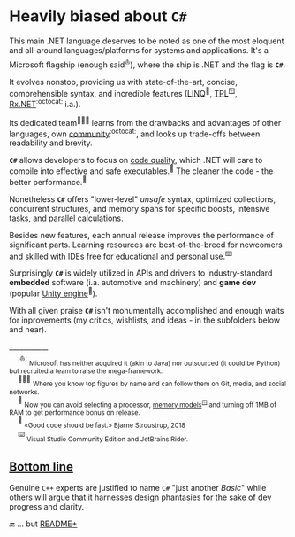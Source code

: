 # Heavily biased about `C#`

This main .NET language deserves to be noted as one of the most eloquent and all-around languages/platforms for systems and applications. It's a Microsoft flagship (enough said<sup>⛵</sup>), where the ship is .NET and the flag is **`C#`**.

It evolves nonstop, providing us with state-of-the-art, concise, comprehensible syntax, and incredible features ([LINQ](https://stackoverflow.com/questions/2321724/where-can-i-get-a-good-concise-linq-cheatsheet)<sup>🔗</sup>, [TPL](https://docs.microsoft.com/en-us/dotnet/standard/parallel-programming/task-parallel-library-tpl)<sup>🪟</sup>, [Rx.NET](https://github.com/dotnet/reactive)<sup>:octocat:</sup> i.a.). 

Its dedicated team<sup>:people_holding_hands:</sup> learns from the drawbacks and advantages of other languages, own [community](https://github.com/dotnet/csharplang/tree/main/proposals)<sup>:octocat:</sup>, and looks up trade-offs between readability and brevity.

**`C#`** allows developers to focus on [code quality](../software/QA/README+/code-quality.md), which .NET will care to compile into effective and safe executables.<sup>💾</sup>  The cleaner the code - the better performance.<sup>🪩</sup>

Nonetheless **`C#`** offers "lower-level" _unsafe_ syntax, optimized collections, concurrent structures, and memory spans for specific boosts, intensive tasks, and parallel calculations.

Besides new features, each annual release improves the performance of significant parts. Learning resources are best-of-the-breed for newcomers and skilled with IDEs free for educational and personal use.<sup>⌨️</sup>

Surprisingly **`C#`** is widely utilized in APIs and drivers to industry-standard **embedded** software (i.a. automotive and machinery) and **game dev** (popular [Unity engine](https://unity.com/solutions/programming)<sup>🔗</sup>).

With all given praise **`C#`** isn't monumentally accomplished and enough waits for inprovements (my critics, wishlists, and ideas - in the subfolders below and near).

\___________\
&nbsp;&nbsp;&nbsp;&nbsp;<sup>:⛵:</sup> <sub>Microsoft has neither acquired it (akin to Java) nor outsourced (it could be Python) but recruited a team to raise the mega-framework.</sub>\
&nbsp;&nbsp;&nbsp;&nbsp;<sup>🧑‍🤝‍🧑</sup> <sub>Where you know top figures by name and can follow them on Git, media, and social networks.</sub>\
&nbsp;&nbsp;&nbsp;&nbsp;<sup>💾</sup> <sub>Now you can avoid selecting a processor, [memory models](https://devblogs.microsoft.com/oldnewthing/20200728-00/?p=104012)<sup>🪟</sup> and turning off 1MB of RAM to get performance bonus on release.</sub>\
&nbsp;&nbsp;&nbsp;&nbsp;<sup>🪩</sup> <sub>«Good code should be fast.» Bjarne Stroustrup, 2018</sub>\
&nbsp;&nbsp;&nbsp;&nbsp;<sup>⌨️</sup> <sub>Visual Studio Community Edition and JetBrains Rider.</sub>

## <ins>Bottom line</ins>

Genuine `C++` experts are justified to name `C#` "just another _Basic_" while others will argue that it harnesses design phantasies for the sake of dev progress and clarity.

🔚 ... but [README+](README+)
